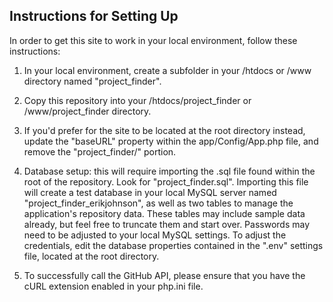 
## Instructions for Setting Up 
In order to get this site to work in your local environment, follow these instructions: 

1. In your local environment, create a subfolder in your /htdocs or /www directory named "project_finder". 

2. Copy this repository into your /htdocs/project_finder or /www/project_finder directory. 

3. If you'd prefer for the site to be located at the root directory instead, update the "baseURL" property 
within the app/Config/App.php file, and remove the "project_finder/" portion. 

4. Database setup: this will require importing the .sql file found within the root of the repository. Look for "project_finder.sql". 
Importing this file will create a test database in your local MySQL server named "project_finder_erikjohnson", as well as two tables to manage 
the application's repository data. These tables may include sample data already, but feel free to truncate them and start over. Passwords may 
need to be adjusted to your local MySQL settings. To adjust the credentials, edit the database properties contained in the ".env" settings file, 
located at the root directory. 

5. To successfully call the GitHub API, please ensure that you have the cURL extension enabled in your php.ini file. 
